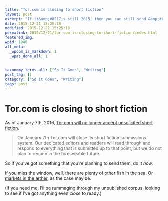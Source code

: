 ```yaml
---
title: "Tor.com is closing to short fiction"
layout: post
excerpt: "If it&amp;#8217;s still 2015, then you can still send &amp;#8217;em something."
date: 2015-12-21 15:25:18
modified: 2015-12-21 15:25:18
permalink: 2015/12/21/tor-com-is-closing-to-short-fiction/index.html
featured_img: 
wpid: 1840
all_meta: 
  _wpcom_is_markdown: 1
  _wpas_done_all: 1
  
  
taxonomy_terms_all: ["So It Goes", "Writing"]
post_tag: []
category: ["So It Goes", "Writing"]
tags: post
---
```


# Tor.com is closing to short fiction

As of January 7th, 2016, [Tor.com will no longer accept unsolicited short fiction](http://www.tor.com/2015/12/21/tor-com-is-closed-to-short-fiction-submissions/).

> On <span class="aBn"><span class="aQJ">January 7th</span></span> Tor.com will close its short fiction submissions system. Our dedicated editors and readers will read through and respond to everything that is submitted up to that point, but we do not plan to reopen in the foreseeable future.

So if you’ve got something that you’re planning to send them, do it *now*.

If you miss the window, well, there are plenty of other fish in the sea. Or [markets in the æther](http://thegrinder.diabolicalplots.com/), as the case may be.

(If you need me, I’ll be rummaging through my unpublished corpus, looking to see if I’ve got anything even *close* to ready.)